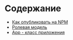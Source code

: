 # Содержание
- [Как опубликовать на NPM](./npm_publish.md)
- [Ролевая модель](./role_model.md)
- [App - класс приложения](./app.md)
